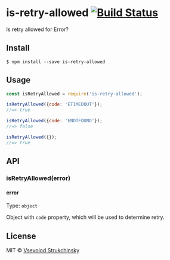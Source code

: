 # is-retry-allowed [![Build Status](https://travis-ci.org/floatdrop/is-retry-allowed.svg?branch=master)](https://travis-ci.org/floatdrop/is-retry-allowed)

Is retry allowed for Error?


## Install

```
$ npm install --save is-retry-allowed
```


## Usage

```js
const isRetryAllowed = require('is-retry-allowed');

isRetryAllowed({code: 'ETIMEDOUT'});
//=> true

isRetryAllowed({code: 'ENOTFOUND'});
//=> false

isRetryAllowed({});
//=> true
```


## API

### isRetryAllowed(error)

#### error

Type: `object`

Object with `code` property, which will be used to determine retry.


## License

MIT © [Vsevolod Strukchinsky](http://github.com/floatdrop)
